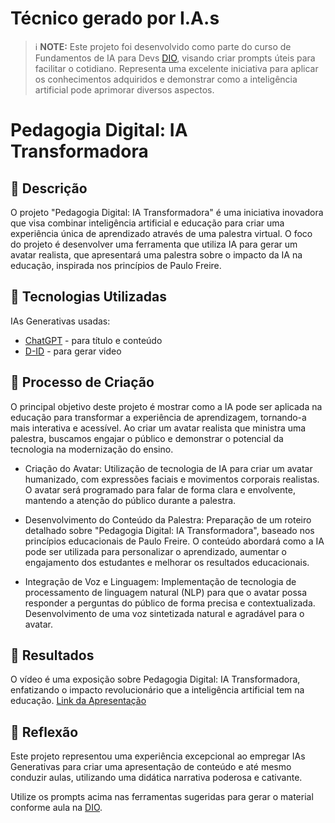 # Técnico gerado por I.A.s

 > ℹ️ **NOTE:** Este projeto foi desenvolvido como parte do curso de Fundamentos de IA para Devs [DIO](https://dio.me), visando criar prompts úteis para facilitar o cotidiano. Representa uma excelente iniciativa para aplicar os conhecimentos adquiridos e demonstrar como a inteligência artificial pode aprimorar diversos aspectos.

# Pedagogia Digital: IA Transformadora

## 📒 Descrição
O projeto "Pedagogia Digital: IA Transformadora" é uma iniciativa inovadora que visa combinar inteligência artificial e educação para criar uma experiência única de aprendizado através de uma palestra virtual. O foco do projeto é desenvolver uma ferramenta que utiliza IA para gerar um avatar realista, que apresentará uma palestra sobre o impacto da IA na educação, inspirada nos princípios de Paulo Freire.

## 🤖 Tecnologias Utilizadas
IAs Generativas usadas:

- [ChatGPT](https://chat.openai.com/) - para título e conteúdo
- [D-ID](https://www.d-id.com/) - para gerar video

## 🧐 Processo de Criação
O principal objetivo deste projeto é mostrar como a IA pode ser aplicada na educação para transformar a experiência de aprendizagem, tornando-a mais interativa e acessível. Ao criar um avatar realista que ministra uma palestra, buscamos engajar o público e demonstrar o potencial da tecnologia na modernização do ensino.

- Criação do Avatar:
Utilização de tecnologia de IA para criar um avatar humanizado, com expressões faciais e movimentos corporais realistas.
O avatar será programado para falar de forma clara e envolvente, mantendo a atenção do público durante a palestra.

- Desenvolvimento do Conteúdo da Palestra:
Preparação de um roteiro detalhado sobre "Pedagogia Digital: IA Transformadora", baseado nos princípios educacionais de Paulo Freire.
O conteúdo abordará como a IA pode ser utilizada para personalizar o aprendizado, aumentar o engajamento dos estudantes e melhorar os resultados educacionais.

- Integração de Voz e Linguagem:
Implementação de tecnologia de processamento de linguagem natural (NLP) para que o avatar possa responder a perguntas do público de forma precisa e contextualizada.
Desenvolvimento de uma voz sintetizada natural e agradável para o avatar.

## 🚀 Resultados

O vídeo é uma exposição sobre Pedagogia Digital: IA Transformadora, enfatizando o impacto revolucionário que a inteligência artificial tem na educação.
[Link da Apresentação](https://studio.d-id.com/share?id=a12c1fcd88624f236c4f36e831a2596b&utm_source=copy)

## 💭 Reflexão 

Este projeto representou uma experiência excepcional ao empregar IAs Generativas para criar uma apresentação de conteúdo e até mesmo conduzir aulas, utilizando uma didática narrativa poderosa e cativante.


Utilize os prompts acima nas ferramentas sugeridas para gerar o material conforme aula na [DIO](https://dio.me).
